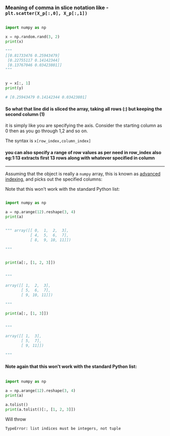 
### Meaning of comma in slice notation like - `plt.scatter(X_p[:,0], X_p[:,1])`

```py

import numpy as np

x = np.random.rand(3, 2)
print(x)

"""
[[0.81733476 0.25943479]
 [0.22755117 0.14142344]
 [0.13767046 0.03423801]]
"""


y = x[:, 1]
print(y)

# [0.25943479 0.14142344 0.03423801]

```

#### So what that line did is sliced the array, taking all rows (:) but keeping the second column (1)

it is simply like you are specifying the axis. Consider the starting column as 0 then as you go through 1,2 and so on.

The syntax is `x[row_index,column_index]`

#### you can also specify a range of row values as per need in row_index also eg:1:13 extracts first 13 rows along with whatever specified in column

---

Assuming that the object is really a `numpy` array, this is known as [advanced indexing](http://docs.scipy.org/doc/numpy/reference/arrays.indexing.html#advanced-indexing), and picks out the specified columns:

Note that this won't work with the standard Python list:

```py

import numpy as np

a = np.arange(12).reshape(3, 4)
print(a)


""" array([[ 0,  1,  2,  3],
           [ 4,  5,  6,  7],
           [ 8,  9, 10, 11]])

"""


print(a[:, [1, 2, 3]])


"""

array([[ 1,  2,  3],
       [ 5,  6,  7],
       [ 9, 10, 11]])

"""

print(a[:, [1, 3]])


"""

array([[ 1,  3],
       [ 5,  7],
       [ 9, 11]])

"""

```

#### Note again that this won't work with the standard Python list:

```py

import numpy as np

a = np.arange(12).reshape(3, 4)
print(a)

a.tolist()
print(a.tolist()[:, [1, 2, 3]])

```

Will throw

```
TypeError: list indices must be integers, not tuple
```